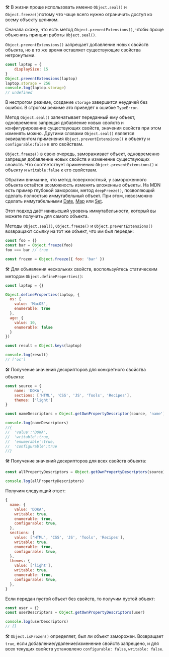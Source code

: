 🛠 В жизни проще использовать именно `Object.seal()` и `Object.freeze()`потому что чаще всего нужно ограничить доступ ко всему объекту целиком.

Сначала скажу, что есть метод `Object.preventExtensions()`, чтобы проще объяснить принцип работы `Object.seal()`.

`Object.preventExtensions()` запрещает добавление новых свойств объекта, но в то же время оставляет существующие свойства нетронутыми.

```js
const laptop = {
    displaySize: 15
}
Object.preventExtensions(laptop)
laptop.storage = 256
console.log(laptop.storage)
// undefined
```

В нестрогом режиме, создание `storage` завершится неудачей без ошибок. В строгом режиме это приведёт к ошибке `TypeError`.

Метод `Object.seal()` запечатывает переданный ему объект, одновременно запрещая добавление новых свойств и конфигурирование существующих свойств, значения свойств при этом изменять можно. Другими словами `Object.seal()` является эквивалентом применения `Object.preventExtensions()` к объекту и `configurable:false` к его свойствам.

`Object.freeze()` в свою очередь, замораживает объект, одновременно запрещая добавление новых свойств и изменение существующих свойств. Что соответствует применению `Object.preventExtensions()` к объекту и `writable:false` к его свойствам.

Обратим внимание, что метод поверхностный, у замороженного объекта остаётся возможность изменять вложенные объекты. На MDN есть пример глубокой заморозки, метод `deepFreeze()`, позволяющий сделать полностью иммутабельный объект. При этом, невозможно сделать иммутабельными [Date](/js/date/), [Map](/js/map/) или [Set](/js/set/).

Этот подход даёт наивысший уровень иммутабельности, который вы можете получить для самого объекта.

Методы `Object.seal()`, `Object.freeze()` и `Object.preventExtensions()` возвращают ссылку на тот же объект, что им был передан:

```js
const foo = {}
const bar = Object.freeze(foo)
foo === bar // true
```

```js
const frozen = Object.freeze({ foo: 'bar' })
```

🛠 Для объявления нескольких свойств, воспользуйтесь статическим методом `Object.defineProperties()`:
```js
const laptop = {}

Object.defineProperties(laptop, {
  os: {
    value: 'MacOS',
    enumerable: true
  },
  age: {
    value: 10,
    enumerable: false
  }
})

const result = Object.keys(laptop)

console.log(result)
// ['os']
```

🛠 Получение значений дескрипторов для конкретного свойства объекта:

```js
const source = {
    name: 'DOKA',
    sections: ['HTML', 'CSS', 'JS', 'Tools', 'Recipes'],
    themes: ['light']
}

const nameDescriptors = Object.getOwnPropertyDescriptor(source, 'name')

console.log(nameDescriptors)
//{
//  'value':'DOKA',
//  'writable':true,
//  'enumerable':true,
//  'configurable':true
//}
```

🛠 Получение значений дескрипторов для всех свойств объекта:

```js
const allPropertyDescriptors = Object.getOwnPropertyDescriptors(source)

console.log(allPropertyDescriptors)
```

Получим следующий ответ:

```js
{
  name: {
    value: 'DOKA',
    writable: true,
    enumerable: true,
    configurable: true,
  },
  sections: {
    value: ['HTML', 'CSS', 'JS', 'Tools', 'Recipes'],
    writable: true,
    enumerable: true,
    configurable: true,
  },
  themes: {
    value: ['light'],
    writable: true,
    enumerable: true,
    configurable: true,
  },
}
```

Если передан пустой объект без свойств, то получим пустой объект:

```js
const user = {}
const userDescriptors = Object.getOwnPropertyDescriptors(user)

console.log(userDescriptors)
// {}
```

🛠  `Object.isFrozen()` определяет, был ли объект заморожен. Возвращает `true`, если добавление/удаление/изменение свойств запрещено, и для всех текущих свойств установлено `configurable: false`, `writable: false`.
